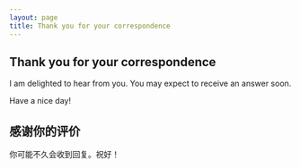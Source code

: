 ```yaml
---
layout: page
title: Thank you for your correspondence
---
```

## Thank you for your correspondence
I am delighted to hear from you. You may expect to receive an answer soon.

Have a nice day!


## 感谢你的评价
你可能不久会收到回复。祝好！